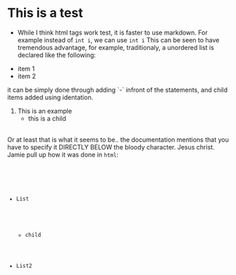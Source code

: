 # This is a test
- While I think html tags work <bold>test</bold>, it is faster to use markdown. For example instead of <code>int i</code>, we can use `int i`
This can be seen to have tremendous advantage, for example, traditionaly, a unordered list is declared like the following:
<ul>
  <li>item 1</li>
  <li>item 2</li>
</ul>
it can be simply done through adding `-` infront of the statements, and child items added using identation. <br>

1. This is an example
   - this is a child

<br>
Or at least that is what it seems to be.. the documentation mentions that you have to specify it <bold>DIRECTLY BELOW</bold> the bloody <emphasis>character</emphasis>. Jesus christ.
Jamie pull up how it was done in <code>html</code>:<br><br>

<code>
  <ul>
    <li>List</li>
      <ul>
        <li>child</li>
      </ul>
    <li>List2</li>
  </ul>
</code>


